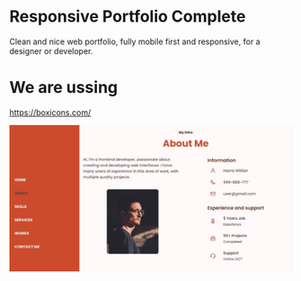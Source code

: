 # Responsive Portfolio Complete

Clean and nice web portfolio, fully mobile first and responsive,
for a designer or developer.

# We are ussing

https://boxicons.com/

![Screenshot](about.JPG)
